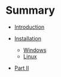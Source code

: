 ﻿# Summary

* [Introduction](README.md)

* [Installation](installation.md)

  * [Windows](installation.md#windows)
  * [Linux](installation.md#linux)

* [Part II]()


